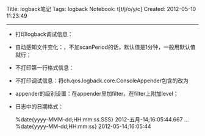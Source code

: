 Title: logback笔记
Tags: logback
Notebook: t[t/j/o/y/c]
Created: 2012-05-10 11:23:49

------

* 打印logback调试信息：<configuration debug="true"> 

* 自动感知文件变化：<configuration scan="true" scanPeriod="30 seconds" >，不加scanPeriod的话，默认值是1分钟，一般用默认值就行； 

* 不打印第一行格式信息： 

* 不打印调试信息：将ch.qos.logback.core.ConsoleAppender包含的<layout>改为<encoder> 

* appender的级别设置：在appender里加filter，在filter上附加level； 

* 日志中的日期格式： 

    %date{yyyy-MMM-dd;HH:mm:ss.SSS} 2012-五月-14;16:05:44.667 ... 
    %date{yyyy-MM-dd;HH:mm:ss}   2012-05-14;16:05:44
